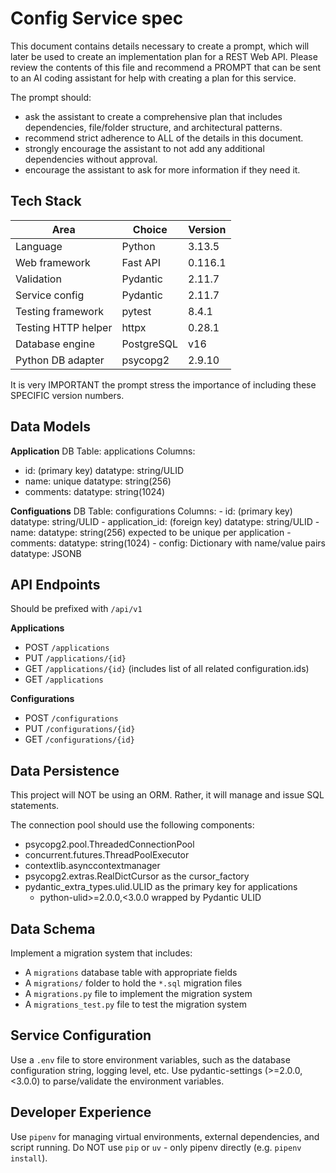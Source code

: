 # Config Service spec

This document contains details necessary to create a prompt, which will later be used to create an implementation plan for a REST Web API. Please review the contents of this file and recommend a PROMPT that can be sent to an AI coding assistant for help with creating a plan for this service. 

The prompt should:
- ask the assistant to create a comprehensive plan that includes dependencies, file/folder structure, and architectural patterns.
- recommend strict adherence to ALL of the details in this document.
- strongly encourage the assistant to not add any additional dependencies without approval.
- encourage the assistant to ask for more information if they need it.

## Tech Stack

| Area                 | Choice     | Version |
|----------------------|------------|---------|
| Language             | Python     | 3.13.5  |
| Web framework        | Fast API   | 0.116.1 |
| Validation           | Pydantic   | 2.11.7  |
| Service config       | Pydantic   | 2.11.7  |
| Testing framework    | pytest     | 8.4.1   |
| Testing HTTP helper  | httpx      | 0.28.1  |
| Database engine      | PostgreSQL | v16     |
| Python DB adapter    | psycopg2   | 2.9.10  |

It is very IMPORTANT the prompt stress the importance of including these SPECIFIC version numbers.

## Data Models

**Application**
DB Table: applications
Columns:
  - id: (primary key) datatype: string/ULID
  - name: unique datatype: string(256)
  - comments: datatype: string(1024)

**Configuations**
DB Table: configurations
Columns:
    - id: (primary key) datatype: string/ULID
    - application_id: (foreign key) datatype: string/ULID
    - name: datatype: string(256) expected to be unique per application
    - comments: datatype: string(1024)
    - config: Dictionary with name/value pairs datatype: JSONB 

## API Endpoints

Should be prefixed with `/api/v1`

**Applications**
  - POST `/applications`
  - PUT `/applications/{id}`
  - GET `/applications/{id}` (includes list of all related configuration.ids)
  - GET `/applications`

**Configurations**
  - POST `/configurations`
  - PUT `/configurations/{id}`
  - GET `/configurations/{id}`

## Data Persistence

This project will NOT be using an ORM. Rather, it will manage and issue SQL statements.

The connection pool should use the following components:
- psycopg2.pool.ThreadedConnectionPool
- concurrent.futures.ThreadPoolExecutor
- contextlib.asynccontextmanager
- psycopg2.extras.RealDictCursor as the cursor_factory
- pydantic_extra_types.ulid.ULID as the primary key for applications
  - python-ulid>=2.0.0,<3.0.0 wrapped by Pydantic ULID

## Data Schema

Implement a migration system that includes:
- A `migrations` database table with appropriate fields
- A `migrations/` folder to hold the `*.sql` migration files
- A `migrations.py` file to implement the migration system
- A `migrations_test.py` file to test the migration system

## Service Configuration

Use a `.env` file to store environment variables, such as the database configuration string, logging level, etc. Use pydantic-settings (>=2.0.0,<3.0.0) to parse/validate the environment variables.

## Developer Experience

Use `pipenv` for managing virtual environments, external dependencies, and script running. Do NOT use `pip` or `uv` - only pipenv directly (e.g. `pipenv install`).